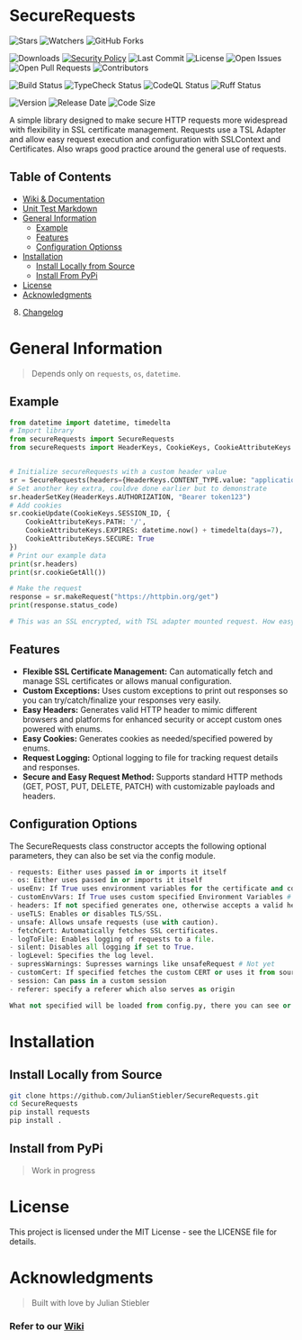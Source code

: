 # SecureRequests

![Stars](https://img.shields.io/github/stars/JulianStiebler/secureRequests?style=social) ![Watchers](https://img.shields.io/github/watchers/JulianStiebler/secureRequests?style=social) ![GitHub Forks](https://img.shields.io/github/forks/JulianStiebler/secureRequests?style=social) 

![Downloads](https://img.shields.io/github/downloads/JulianStiebler/secureRequests/total) [![Security Policy](https://img.shields.io/badge/Security-Policy-red.svg)](https://github.com/JulianStiebler/secureRequests/security/policy) ![Last Commit](https://img.shields.io/github/last-commit/JulianStiebler/secureRequests)
![License](https://img.shields.io/github/license/JulianStiebler/secureRequests) ![Open Issues](https://img.shields.io/github/issues-raw/JulianStiebler/secureRequests)
![Open Pull Requests](https://img.shields.io/github/issues-pr-raw/JulianStiebler/secureRequests) ![Contributors](https://img.shields.io/github/contributors/JulianStiebler/secureRequests)


![Build Status](https://github.com/JulianStiebler/secureRequests/actions/workflows/unittest.yml/badge.svg) ![TypeCheck Status](https://github.com/JulianStiebler/secureRequests/actions/workflows/typecheck.yml/badge.svg) ![CodeQL Status](https://github.com/JulianStiebler/secureRequests/actions/workflows/codeql.yml/badge.svg) ![Ruff Status](https://github.com/JulianStiebler/secureRequests/actions/workflows/ruff.yml/badge.svg)

![Version](https://img.shields.io/github/v/release/JulianStiebler/secureRequests) ![Release Date](https://img.shields.io/github/release-date/JulianStiebler/secureRequests) ![Code Size](https://img.shields.io/github/languages/code-size/JulianStiebler/secureRequests)  

A simple library designed to make secure HTTP requests more widespread with flexibility in SSL certificate management. Requests use a TSL Adapter and allow easy request execution and configuration with SSLContext and Certificates. Also wraps good practice around the general use of requests.

## Table of Contents

- [Wiki & Documentation](https://github.com/JulianStiebler/secureRequests/wiki)
- [Unit Test Markdown](https://github.com/JulianStiebler/secureRequests/blob/main/unitTest/unitTestResults.md)
- [General Information](#general-information)
  - [Example](#example)
  - [Features](#features)
  - [Configuration Optionss](#configuration-options)
- [Installation](#installation)
  - [Install Locally from Source](#install-locally-from-source)
  - [Install From PyPi](#install-from-pypi)
- [License](#license)
- [Acknowledgments](#acknowledgments)
8. [Changelog](#changelog)

# General Information

> Depends only on `requests`, `os`, `datetime`.

## Example

```python
from datetime import datetime, timedelta
# Import library
from secureRequests import SecureRequests
from secureRequests import HeaderKeys, CookieKeys, CookieAttributeKeys


# Initialize secureRequests with a custom header value
sr = SecureRequests(headers={HeaderKeys.CONTENT_TYPE.value: "application/json"})
# Set another key extra, couldve done earlier but to demonstrate
sr.headerSetKey(HeaderKeys.AUTHORIZATION, "Bearer token123")
# Add cookies
sr.cookieUpdate(CookieKeys.SESSION_ID, {
    CookieAttributeKeys.PATH: '/',
    CookieAttributeKeys.EXPIRES: datetime.now() + timedelta(days=7),
    CookieAttributeKeys.SECURE: True
})
# Print our example data
print(sr.headers)
print(sr.cookieGetAll())

# Make the request
response = sr.makeRequest("https://httpbin.org/get")
print(response.status_code)

# This was an SSL encrypted, with TSL adapter mounted request. How easy right!
```

## Features

- **Flexible SSL Certificate Management:** Can automatically fetch and manage SSL certificates or allows manual configuration.
- **Custom Exceptions:** Uses custom exceptions to print out responses so you can try/catch/finalize your responses very easily.
- **Easy Headers:** Generates valid HTTP header to mimic different browsers and platforms for enhanced security or accept custom ones powered with enums.
- **Easy Cookies:** Generates cookies as needed/specified powered by enums.
- **Request Logging:** Optional logging to file for tracking request details and responses.
- **Secure and Easy Request Method:** Supports standard HTTP methods (GET, POST, PUT, DELETE, PATCH) with customizable payloads and headers.

## Configuration Options
The SecureRequests class constructor accepts the following optional parameters, they can also be set via the config module.
```python
- requests: Either uses passed in or imports it itself
- os: Either uses passed in or imports it itself
- useEnv: If True uses environment variables for the certificate and config # Not yet
- customEnvVars: If True uses custom specified Environment Variables # Not yet
- headers: If not specified generates one, otherwise accepts a valid header
- useTLS: Enables or disables TLS/SSL.
- unsafe: Allows unsafe requests (use with caution).
- fetchCert: Automatically fetches SSL certificates.
- logToFile: Enables logging of requests to a file.
- silent: Disables all logging if set to True.
- logLevel: Specifies the log level.
- supressWarnings: Supresses warnings like unsafeRequest # Not yet
- customCert: If specified fetches the custom CERT or uses it from source # Not yet
- session: Can pass in a custom session
- referer: specify a referer which also serves as origin

What not specified will be loaded from config.py, there you can see or set defaults.
```

# Installation

## Install Locally from Source
```bash
git clone https://github.com/JulianStiebler/SecureRequests.git
cd SecureRequests
pip install requests
pip install .
```

## Install from PyPi

> Work in progress


# License

This project is licensed under the MIT License - see the LICENSE file for details.

# Acknowledgments
> Built with love by Julian Stiebler

### Refer to our [Wiki](https://github.com/JulianStiebler/secureRequests/wiki)
